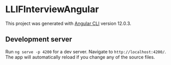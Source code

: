 # LLIFInterviewAngular

This project was generated with [Angular CLI](https://github.com/angular/angular-cli) version 12.0.3.

## Development server

Run `ng serve -p 4200` for a dev server. Navigate to `http://localhost:4200/`. The app will automatically reload if you change any of the source files.
